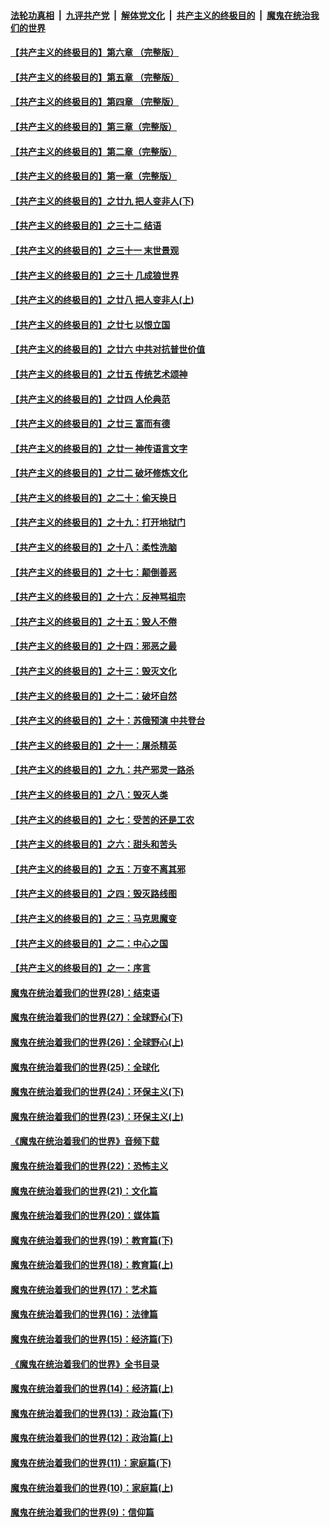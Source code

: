 ####  [法轮功真相](../../../../basic/blob/master/README.md?t=05241132) &nbsp;|&nbsp; [九评共产党](../../../../9ping.md/blob/master/README.md?t=05241132) &nbsp;|&nbsp; [解体党文化](../../../../jtdwh.md/blob/master/README.md?t=05241132)  &nbsp;|&nbsp; [共产主义的终极目的](../../../../gczydzjmd.md/blob/master/README.md?t=05241132) &nbsp;|&nbsp; [魔鬼在统治我们的世界](../../../../mgztzwmdsj.md/blob/master/README.md?t=05241132) 

#### [【共产主义的终极目的】第六章 （完整版）](../pages/nsc422/n11428913.md?t=05241132) 

#### [【共产主义的终极目的】第五章 （完整版）](../pages/nsc422/n11428912.md?t=05241132) 

#### [【共产主义的终极目的】第四章 （完整版）](../pages/nsc422/n11428907.md?t=05241132) 

#### [【共产主义的终极目的】第三章（完整版）](../pages/nsc422/n11428848.md?t=05241132) 

#### [【共产主义的终极目的】第二章（完整版）](../pages/nsc422/n11428831.md?t=05241132) 

#### [【共产主义的终极目的】第一章（完整版）](../pages/nsc422/n11417651.md?t=05241132) 

#### [【共产主义的终极目的】之廿九 把人变非人(下)](../pages/nsc422/n11344140.md?t=05241132) 

#### [【共产主义的终极目的】之三十二 结语](../pages/nsc422/n11360535.md?t=05241132) 

#### [【共产主义的终极目的】之三十一 末世景观](../pages/nsc422/n11351129.md?t=05241132) 

#### [【共产主义的终极目的】之三十 几成狼世界](../pages/nsc422/n11348280.md?t=05241132) 

#### [【共产主义的终极目的】之廿八 把人变非人(上)](../pages/nsc422/n11340492.md?t=05241132) 

#### [【共产主义的终极目的】之廿七 以恨立国](../pages/nsc422/n11336944.md?t=05241132) 

#### [【共产主义的终极目的】之廿六 中共对抗普世价值](../pages/nsc422/n11324785.md?t=05241132) 

#### [【共产主义的终极目的】之廿五 传统艺术颂神](../pages/nsc422/n11296396.md?t=05241132) 

#### [【共产主义的终极目的】之廿四 人伦典范](../pages/nsc422/n11296397.md?t=05241132) 

#### [【共产主义的终极目的】之廿三 富而有德](../pages/nsc422/n11283598.md?t=05241132) 

#### [【共产主义的终极目的】之廿一 神传语言文字](../pages/nsc422/n11263265.md?t=05241132) 

#### [【共产主义的终极目的】之廿二 破坏修炼文化](../pages/nsc422/n11245728.md?t=05241132) 

#### [【共产主义的终极目的】之二十：偷天换日](../pages/nsc422/n11238846.md?t=05241132) 

#### [【共产主义的终极目的】之十九：打开地狱门](../pages/nsc422/n11206376.md?t=05241132) 

#### [【共产主义的终极目的】之十八：柔性洗脑](../pages/nsc422/n11199994.md?t=05241132) 

#### [【共产主义的终极目的】之十七：颠倒善恶](../pages/nsc422/n11179782.md?t=05241132) 

#### [【共产主义的终极目的】之十六：反神骂祖宗](../pages/nsc422/n11166798.md?t=05241132) 

#### [【共产主义的终极目的】之十五：毁人不倦](../pages/nsc422/n11166792.md?t=05241132) 

#### [【共产主义的终极目的】之十四：邪恶之最](../pages/nsc422/n11150249.md?t=05241132) 

#### [【共产主义的终极目的】之十三：毁灭文化](../pages/nsc422/n11135227.md?t=05241132) 

#### [【共产主义的终极目的】之十二：破坏自然](../pages/nsc422/n11135214.md?t=05241132) 

#### [【共产主义的终极目的】之十：苏俄预演 中共登台](../pages/nsc422/n11118424.md?t=05241132) 

#### [【共产主义的终极目的】之十一：屠杀精英](../pages/nsc422/n11118442.md?t=05241132) 

#### [【共产主义的终极目的】之九：共产邪灵一路杀](../pages/nsc422/n11114139.md?t=05241132) 

#### [【共产主义的终极目的】之八：毁灭人类](../pages/nsc422/n11108503.md?t=05241132) 

#### [【共产主义的终极目的】之七：受苦的还是工农](../pages/nsc422/n11101809.md?t=05241132) 

#### [【共产主义的终极目的】之六：甜头和苦头](../pages/nsc422/n11096971.md?t=05241132) 

#### [【共产主义的终极目的】之五：万变不离其邪](../pages/nsc422/n11091285.md?t=05241132) 

#### [【共产主义的终极目的】之四：毁灭路线图](../pages/nsc422/n11086284.md?t=05241132) 

#### [【共产主义的终极目的】之三：马克思魔变](../pages/nsc422/n11061941.md?t=05241132) 

#### [【共产主义的终极目的】之二：中心之国](../pages/nsc422/n11047728.md?t=05241132) 

#### [【共产主义的终极目的】之一：序言](../pages/nsc422/n11086077.md?t=05241132) 

#### [魔鬼在统治着我们的世界(28)：结束语](../pages/nsc422/n10936246.md?t=05241132) 

#### [魔鬼在统治着我们的世界(27)：全球野心(下)](../pages/nsc422/n10928319.md?t=05241132) 

#### [魔鬼在统治着我们的世界(26)：全球野心(上)](../pages/nsc422/n10900318.md?t=05241132) 

#### [魔鬼在统治着我们的世界(25)：全球化](../pages/nsc422/n10788205.md?t=05241132) 

#### [魔鬼在统治着我们的世界(24)：环保主义(下)](../pages/nsc422/n10695307.md?t=05241132) 

#### [魔鬼在统治着我们的世界(23)：环保主义(上)](../pages/nsc422/n10688613.md?t=05241132) 

#### [《魔鬼在统治着我们的世界》音频下载](../pages/nsc422/n10635553.md?t=05241132) 

#### [魔鬼在统治着我们的世界(22)：恐怖主义](../pages/nsc422/n10614727.md?t=05241132) 

#### [魔鬼在统治着我们的世界(21)：文化篇](../pages/nsc422/n10597706.md?t=05241132) 

#### [魔鬼在统治着我们的世界(20)：媒体篇](../pages/nsc422/n10586579.md?t=05241132) 

#### [魔鬼在统治着我们的世界(19)：教育篇(下)](../pages/nsc422/n10564808.md?t=05241132) 

#### [魔鬼在统治着我们的世界(18)：教育篇(上)](../pages/nsc422/n10526970.md?t=05241132) 

#### [魔鬼在统治着我们的世界(17)：艺术篇](../pages/nsc422/n10499093.md?t=05241132) 

#### [魔鬼在统治着我们的世界(16)：法律篇](../pages/nsc422/n10485969.md?t=05241132) 

#### [魔鬼在统治着我们的世界(15)：经济篇(下)](../pages/nsc422/n10469975.md?t=05241132) 

#### [《魔鬼在统治着我们的世界》全书目录](../pages/nsc422/n10464261.md?t=05241132) 

#### [魔鬼在统治着我们的世界(14)：经济篇(上)](../pages/nsc422/n10457370.md?t=05241132) 

#### [魔鬼在统治着我们的世界(13)：政治篇(下)](../pages/nsc422/n10448270.md?t=05241132) 

#### [魔鬼在统治着我们的世界(12)：政治篇(上)](../pages/nsc422/n10444576.md?t=05241132) 

#### [魔鬼在统治着我们的世界(11)：家庭篇(下)](../pages/nsc422/n10440961.md?t=05241132) 

#### [魔鬼在统治着我们的世界(10)：家庭篇(上)](../pages/nsc422/n10435448.md?t=05241132) 

#### [魔鬼在统治着我们的世界(9)：信仰篇](../pages/nsc422/n10432159.md?t=05241132) 

